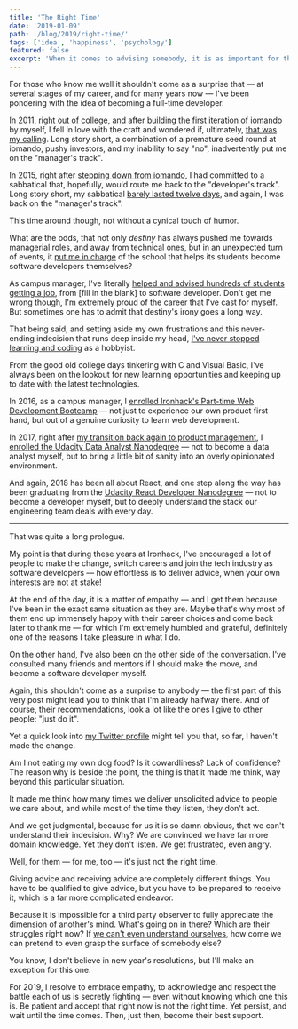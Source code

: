 ```yaml
---
title: 'The Right Time'
date: '2019-01-09'
path: '/blog/2019/right-time/'
tags: ['idea', 'happiness', 'psychology']
featured: false
excerpt: 'When it comes to advising somebody, it is as important for the advisor to be knowledgeable and qualified, as is for the advisee to be ready to listen, ready to act.'
---
```


For those who know me well it shouldn't come as a surprise that — at several stages of my career, and for many years now — I've been pondering with the idea of becoming a full-time developer.

In 2011, [right out of college](/blog/2013/industrial-engineer), and after [building the first iteration of iomando](/blog/2013/iomando-10) by myself, I fell in love with the craft and wondered if, ultimately, [that was my calling](/blog/2015/love-what-you-do). Long story short, a combination of a premature seed round at iomando, pushy investors, and my inability to say "no", inadvertently put me on the "manager's track".

In 2015, right after [stepping down from iomando](/blog/2015/stepping-down), I had committed to a sabbatical that, hopefully, would route me back to the "developer's track". Long story short, my sabbatical [barely lasted twelve days](/blog/2015/hi-from-ironhack), and again, I was back on the "manager's track".

This time around though, not without a cynical touch of humor.

What are the odds, that not only _destiny_ has always pushed me towards managerial roles, and away from technical ones, but in an unexpected turn of events, it [put me in charge](/blog/2016/the-power-of-not-knowing) of the school that helps its students become software developers themselves?

As campus manager, I've literally [helped and advised hundreds of students getting a job](/blog/2017/curiosity-trumps-everything), from [fill in the blank] to software developer. Don't get me wrong though, I'm extremely proud of the career that I've cast for myself. But sometimes one has to admit that destiny's irony goes a long way.

That being said, and setting aside my own frustrations and this never-ending indecision that runs deep inside my head, [I've never stopped learning and coding](https://github.com/MarcCollado) as a hobbyist.

From the good old college days tinkering with C and Visual Basic, I've always been on the lookout for new learning opportunities and keeping up to date with the latest technologies.

In 2016, as a campus manager, I [enrolled Ironhack's Part-time Web Development Bootcamp](/blog/2016/ironhack-experience) — not just to experience our own product first hand, but out of a genuine curiosity to learn web development.

In 2017, right after [my transition back again to product management](/blog/2017/back-to-product), I [enrolled the Udacity Data Analyst Nanodegree](/blog/2018/udacity-dand) — not to become a data analyst myself, but to bring a little bit of sanity into an overly opinionated environment.

And again, 2018 has been all about React, and one step along the way has been graduating from the [Udacity React Developer Nanodegree](/blog/2018/udacity-rdnd) — not to become a developer myself, but to deeply understand the stack our engineering team deals with every day.

---

That was quite a long prologue.

My point is that during these years at Ironhack, I've encouraged a lot of people to make the change, switch careers and join the tech industry as software developers — how effortless is to deliver advice, when your own interests are not at stake!

At the end of the day, it is a matter of empathy — and I get them because I've been in the exact same situation as they are. Maybe that's why most of them end up immensely happy with their career choices and come back later to thank me — for which I'm extremely humbled and grateful, definitely one of the reasons I take pleasure in what I do.

On the other hand, I've also been on the other side of the conversation. I've consulted many friends and mentors if I should make the move, and become a software developer myself.

Again, this shouldn't come as a surprise to anybody — the first part of this very post might lead you to think that I'm already halfway there. And of course, their recommendations, look a lot like the ones I give to other people: "just do it".

Yet a quick look into [my Twitter profile](https://twitter.com/MarcCollado) might tell you that, so far, I haven't made the change.

Am I not eating my own dog food? Is it cowardliness? Lack of confidence? The reason why is beside the point, the thing is that it made me think, way beyond this particular situation.

It made me think how many times we deliver unsolicited advice to people we care about, and while most of the time they listen, they don't act.

And we get judgmental, because for us it is so damn obvious, that we can't understand their indecision. Why? We are convinced we have far more domain knowledge. Yet they don't listen. We get frustrated, even angry.

Well, for them — for me, too — it's just not the right time.

Giving advice and receiving advice are completely different things. You have to be qualified to give advice, but you have to be prepared to receive it, which is a far more complicated endeavor.

Because it is impossible for a third party observer to fully appreciate the dimension of another's mind. What's going on in there? Which are their struggles right now? If [we can't even understand ourselves](/blog/2018/free-will), how come we can pretend to even grasp the surface of somebody else?

You know, I don't believe in new year's resolutions, but I'll make an exception for this one.

For 2019, I resolve to embrace empathy, to acknowledge and respect the battle each of us is secretly fighting — even without knowing which one this is. Be patient and accept that right now is not the right time. Yet persist, and wait until the time comes. Then, just then, become their best support.

